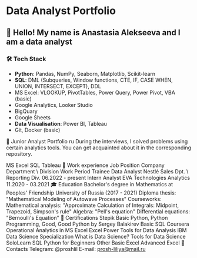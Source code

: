 # Data Analyst Portfolio
## 👋 Hello! My name is Anastasia Alekseeva and I am a data analyst

### 🛠 **Tech Stack**

* **Python**: Pandas, NumPy, Seaborn, Matplotlib, Scikit-learn
* **SQL**: DML (Subqueries, Window functions, CTE, IF, CASE WHEN, UNION, INTERSECT, EXCEPT), DDL
* MS Excel: VLOOKUP, PivotTables, Power Query, Power Pivot, VBA (basic)
* Google Analytics, Looker Studio
* BigQuary
* Google Sheets
* **Data Visualisation**: Power BI, Tableau
* Git, Docker (basic)

📁 Junior Analyst Portfolio ru
During the interviews, I solved problems using certain analytics tools. You can get acquainted about it in the corresponding repository.

MS Excel
SQL
Tableau
👔 Work experience
Job Position	Company	Department \ Division	Work Period
Trainee Data Analyst	Nestlé	Sales Dpt. \ Reporting Div.	06.2022 - present
Intern Analyst	EVA Technologies	Analytics	11.2020 - 03.2021
🎓 Education
Bachelor's degree in Mathematics at Peoples' Friendship University of Russia (2017 - 2021)
Diploma thesis: "Mathematical Modeling of Autowave Processes"
Courseworks:
Mathematical analysis: "Approximate Calculation of Integrals: Midpoint, Trapezoid, Simpson's rule"
Algebra: "Pell's equation"
Differential equations: "Bernoulli's Equation"
📜 Certifications
Stepik
Basic Python, Python Programming, Good, Good Python by Sergey Balakirev
Basic SQL
Coursera
Operational Analytics in MS Excel
Excel Power Tools for Data Analysis
IBM Data Science Specialization
What is Data Science?
Tools for Data Science
SoloLearn
SQL
Python for Beginners
Other
Basic Excel
Advanced Excel
💬 Contacts
Telegram: @proshlil
E-mail: prosh-liliya@mail.ru
